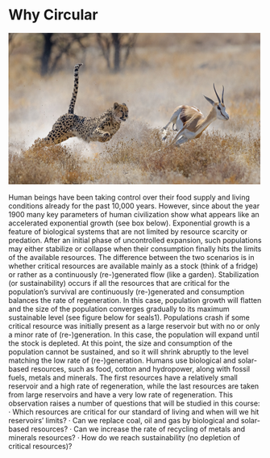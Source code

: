 # Why Circular
<img src="1_Photo.jpg" width="500" height="300">

Human beings have been taking control over their food supply and living conditions already for the
past 10,000 years. However, since about the year 1900 many key parameters of human civilization
show what appears like an accelerated exponential growth (see box below).
Exponential growth is a feature of biological
systems that are not limited by resource scarcity
or predation. After an initial phase of uncontrolled
expansion, such populations may either
stabilize or collapse when their consumption
finally hits the limits of the available resources.
The difference between the two scenarios is in
whether critical resources are available mainly
as a stock (think of a fridge) or rather as a
continuously (re-)generated flow (like a garden).
Stabilization (or sustainability) occurs if all the
resources that are critical for the population’s
survival are continuously (re-)generated and
consumption balances the rate of regeneration.
In this case, population growth will flatten and
the size of the population converges gradually to
its maximum sustainable level (see figure below
for seals1). Populations crash if some critical resource was initially present as a large reservoir but with
no or only a minor rate of (re-)generation. In this case, the population will expand until the stock is
depleted. At this point, the size and consumption of the population cannot be sustained, and so it will
shrink abruptly to the level matching the low rate of (re-)generation.
Humans use biological and solar-based resources,
such as food, cotton and hydropower, along with
fossil fuels, metals and minerals. The first
resources have a relatively small reservoir and a
high rate of regeneration, while the last resources
are taken from large reservoirs and have a very
low rate of regeneration. This observation raises a
number of questions that will be studied in this
course:
· Which resources are critical for our standard
of living and when will we hit reservoirs’ limits?
· Can we replace coal, oil and gas by biological
and solar-based resources?
· Can we increase the rate of recycling of
metals and minerals resources?
· How do we reach sustainability (no depletion
of critical resources)?
